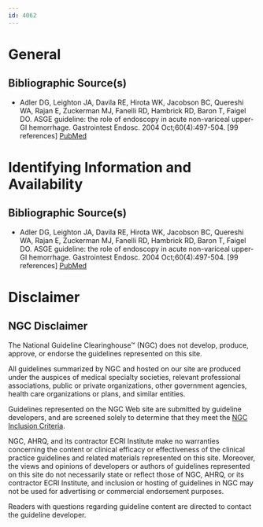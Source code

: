 ```yaml
---
id: 4062
---
```


# General

## Bibliographic Source(s)

- Adler DG, Leighton JA, Davila RE, Hirota WK, Jacobson BC, Quereshi WA, Rajan E, Zuckerman MJ, Fanelli RD, Hambrick RD, Baron T, Faigel DO. ASGE guideline: the role of endoscopy in acute non-variceal upper-GI hemorrhage. Gastrointest Endosc. 2004 Oct;60(4):497-504. [99 references] [ PubMed ](http://www.ncbi.nlm.nih.gov/entrez/query.fcgi?cmd=Retrieve&db=pubmed&dopt=Abstract&list_uids=15472669)

# Identifying Information and Availability

## Bibliographic Source(s)

- Adler DG, Leighton JA, Davila RE, Hirota WK, Jacobson BC, Quereshi WA, Rajan E, Zuckerman MJ, Fanelli RD, Hambrick RD, Baron T, Faigel DO. ASGE guideline: the role of endoscopy in acute non-variceal upper-GI hemorrhage. Gastrointest Endosc. 2004 Oct;60(4):497-504. [99 references] [ PubMed ](http://www.ncbi.nlm.nih.gov/entrez/query.fcgi?cmd=Retrieve&db=pubmed&dopt=Abstract&list_uids=15472669)

# Disclaimer

## NGC Disclaimer

The National Guideline Clearinghouse™ (NGC) does not develop, produce, approve, or endorse the guidelines represented on this site.

All guidelines summarized by NGC and hosted on our site are produced under the auspices of medical specialty societies, relevant professional associations, public or private organizations, other government agencies, health care organizations or plans, and similar entities.

Guidelines represented on the NGC Web site are submitted by guideline developers, and are screened solely to determine that they meet the [NGC Inclusion Criteria](/help-and-about/summaries/inclusion-criteria).

NGC, AHRQ, and its contractor ECRI Institute make no warranties concerning the content or clinical efficacy or effectiveness of the clinical practice guidelines and related materials represented on this site. Moreover, the views and opinions of developers or authors of guidelines represented on this site do not necessarily state or reflect those of NGC, AHRQ, or its contractor ECRI Institute, and inclusion or hosting of guidelines in NGC may not be used for advertising or commercial endorsement purposes.

Readers with questions regarding guideline content are directed to contact the guideline developer.

